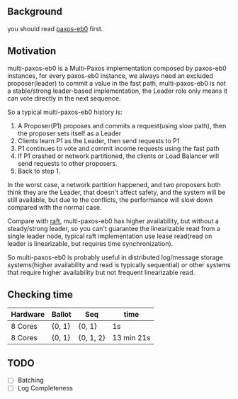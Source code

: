 ## Background

you should read [paxos-eb0](../paxos-eb0) first.

## Motivation

multi-paxos-eb0 is a Multi-Paxos implementation composed by paxos-eb0 instances,
for every paxos-eb0 instance,
we always need an excluded proposer(leader) to commit a value in the fast path,
multi-paxos-eb0 is not a stable/strong leader-based implementation,
the Leader role only means it can vote directly in the next sequence.

So a typical multi-paxos-eb0 history is:

1. A Proposer(P1) proposes and commits a request(using slow path), then the proposer sets itself as a Leader
2. Clients learn P1 as the Leader, then send requests to P1
3. P1 continues to vote and commit income requests using the fast path
4. If P1 crashed or network partitioned, the clients or Load Balancer will send requests to other proposers.
5. Back to step 1.

In the worst case, a network partition happened,
and two proposers both think they are the Leader,
that doesn't affect safety, and the system will be still available,
but due to the conflicts,
the performance will slow down compared with the normal case.

Compare with [raft](https://raft.github.io/raft.pdf),
multi-paxos-eb0 has higher availability,
but without a steady/strong leader,
so you can't guarantee the linearizable read from a single leader node,
typical raft implementation use lease read(read on leader is linearizable, but requires time synchronization).

So multi-paxos-eb0 is probably useful in distributed log/message storage systems(higher availability and read is typically sequential)
or other systems that require higher availability but not frequent linearizable read.

## Checking time

   | Hardware | Ballot | Seq       | time       |
   | ---      | ---    | ---       | ---        |
   | 8 Cores  | {0, 1} | {0, 1}    | 1s         |
   | 8 Cores  | {0, 1} | {0, 1, 2} | 13 min 21s |

## TODO

- [ ] Batching
- [ ] Log Completeness
